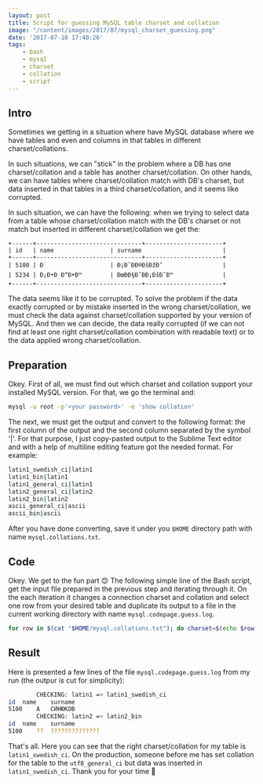 ```yaml
---
layout: post
title: Script for guessing MySQL table charset and collation
image: "/content/images/2017/07/mysql_charset_guessing.png"
date: '2017-07-10 17:40:26'
tags:
    - bash
    - mysql
    - charset
    - collation
    - script
---
```


## Intro
Sometimes we getting in a situation where have MySQL database where we have tables and even and columns in that tables in different charset/collations.

In such situations, we can "stick" in the problem where a DB has one charset/collation and a table has another charset/collation. On other hands, we can have tables where charset/collation match with DB's charset, but data inserted in that tables in a third charset/collation, and it seems like corrupted.

In such situation, we can have the following: when we trying to select data from a table whose charset/collation match with the DB's charset or not match but inserted in different charset/collation we get the:
```
+------+------------------------------+----------------------+
| id   | name                | surname                       |
+------+------------------------------+----------------------+
| 5100 | Ð                   | Ð¡Ð˜ÐÐ®ÐšÐžÐ’                 |
| 5234 | Ð¡Ð•Ð Ð“Ð•Ð™        | ÐœÐÐ§Ð˜ÐÐ¡ÐšÐ˜Ð™              |
+------+------------------------------+----------------------+
```
The data seems like it to be corrupted. To solve the problem if the data exactly corrupted or by mistake inserted in the wrong charset/collation, we must check the data against charset/collation supported by your version of MySQL. And then we can decide, the data really corrupted (if we can not find at least one right charset/collation combination with readable text) or to the data applied wrong charset/collation.

## Preparation
Okey. First of all, we must find out which charset and collation support your installed MySQL version. For that, we go the terminal and:
```bash
mysql -u root -p'<your password>' -e 'show collation'
```
The next, we must get the output and convert to the following format: the first column of the output and the second column separated by the symbol '|'. For that purpose, I just copy-pasted output to the Sublime Text editor and with a help of multiline editing feature got the needed format. For example:
```bash
latin1_swedish_ci|latin1
latin1_bin|latin1
latin1_general_ci|latin1
latin2_general_ci|latin2
latin2_bin|latin2
ascii_general_ci|ascii
ascii_bin|ascii
```
After you have done converting, save it under you `$HOME` directory path with name `mysql.collations.txt`.

## Code
Okey. We get to the fun part 😊 The following simple line of the Bash script, get the input file prepared in the previous step and iterating through it. On the each iteration it changes a connection charset and collation and select one row from your desired table and duplicate its output to a file in the current working directory with name `mysql.codepage.guess.log`.

```bash
for row in $(cat "$HOME/mysql.collations.txt"); do charset=$(echo $row | cut -f2 -d'|'); collate=$(echo $row | cut -f1 -d'|'); echo -e "\t\tCHECKING: $charset => $collate"; mysql -u root -p'<your password>' -e "use <your db name>; set names $charset collate $collate; select * from <your table name> limit 1;"; done | tee mysql.codepage.guess.log
```
## Result
Here is presented a few lines of the file `mysql.codepage.guess.log` from my run (the outpur is cut for simplicity):
```bash
		CHECKING: latin1 => latin1_swedish_ci
id	name	surname	
5100	А	СИНЮКОВ	
		CHECKING: latin2 => latin2_bin
id	name	surname
5100	??	??????????????
```
That's all. Here you can see that the right charset/collation for my table is `latin1_swedish_ci`. On the production, someone before me has set collation for the table to the `utf8_general_ci` but data was inserted in `latin1_swedish_ci`. Thank you for your time 🕺